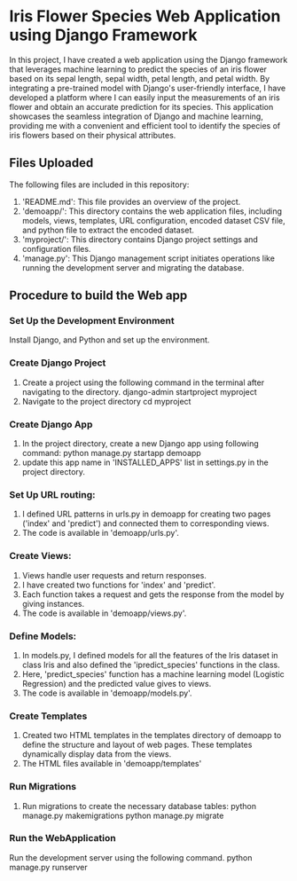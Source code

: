 # Iris Flower Species Web Application using Django Framework

In this project, I have created a web application using the Django framework that leverages machine learning to predict the species of an iris flower based on its sepal length, sepal width, petal length, and petal width. By integrating a pre-trained model with Django's user-friendly interface, I have developed a platform where I can easily input the measurements of an iris flower and obtain an accurate prediction for its species. This application showcases the seamless integration of Django and machine learning, providing me with a convenient and efficient tool to identify the species of iris flowers based on their physical attributes.

## Files Uploaded
The following files are included in this repository:
1. 'README.md': This file provides an overview of the project.
2. 'demoapp/': This directory contains the web application files, including models, views, templates, URL configuration, encoded dataset CSV file, and python file to extract the encoded dataset.
3. 'myproject/': This directory contains Django project settings and configuration files.
4. 'manage.py': This Django management script initiates operations like running the development server and migrating the database.

## Procedure to build the Web app
### Set Up the Development Environment
   Install Django, and Python and set up the environment.
### Create Django Project
1. Create a project using the following command in the terminal after navigating to the directory. 
django-admin startproject myproject
2. Navigate to the project directory
cd myproject
### Create Django App
1. In the project directory, create a new Django app using following command:
python manage.py startapp demoapp
2. update this app name in 'INSTALLED_APPS' list in settings.py in the project directory.
### Set Up URL routing:
1. I defined URL patterns in urls.py in demoapp for creating two pages ('index' and 'predict') and connected them to corresponding views.
2. The code is available in 'demoapp/urls.py'.
### Create Views:
1. Views handle user requests and return responses.
2. I have created two functions for 'index' and 'predict'.
3. Each function takes a request and gets the response from the model by giving instances.
4. The code is available in 'demoapp/views.py'.
### Define Models:
1. In models.py, I defined models for all the features of the Iris dataset in class Iris and also defined the 'ipredict_species' functions in the class.
2. Here, 'predict_species' function has a machine learning model (Logistic Regression) and the predicted value gives to views.
3. The code is available in 'demoapp/models.py'.
### Create Templates
1. Created two HTML templates in the templates directory of demoapp to define the structure and layout of web pages. These templates dynamically display data from the views.
2. The HTML files available in 'demoapp/templates'
### Run Migrations
1. Run migrations to create the necessary database tables:
python manage.py makemigrations
python manage.py migrate
### Run the WebApplication
Run the development server using the following command.
python manage.py runserver




